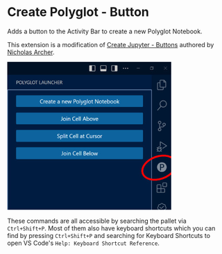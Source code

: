 # Create Polyglot - Button

Adds a button to the Activity Bar to create a new Polyglot Notebook.

This extension is a modification of [Create Jupyter - Buttons](https://github.com/thehappycheese/vscode-create-jupyter) authored by [Nicholas Archer](https://engineernick.com/).

![Screenshot](https://github.com/maxgripe/vscode-create-polyglot/raw/master/resources/screenshot.jpg)

These commands are all accessible by searching the pallet via `Ctrl+Shift+P`.
Most of them also have keyboard shortcuts which you can find by pressing
`Ctrl+Shift+P` and searching for Keyboard Shortcuts to open VS Code's
`Help: Keyboard Shortcut Reference`.

